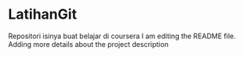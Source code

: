 # LatihanGit
Repositori isinya buat belajar di coursera
I am editing the README file. Adding more details about the project description
